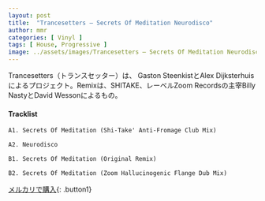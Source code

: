 ```yaml
---
layout: post
title:  "Trancesetters – Secrets Of Meditation Neurodisco"
author: mmr
categories: [ Vinyl ]
tags: [ House, Progressive ]
image: ../assets/images/Trancesetters – Secrets Of Meditation Neurodisco.jpg
---
```


Trancesetters（トランスセッター）は、 Gaston SteenkistとAlex Dijksterhuisによるプロジェクト。Remixは、SHITAKE、レーベルZoom Recordsの主宰Billy NastyとDavid Wessonによるもの。

#### Tracklist
```md
A1. Secrets Of Meditation (Shi-Take' Anti-Fromage Club Mix)

A2. Neurodisco

B1. Secrets Of Meditation (Original Remix)

B2. Secrets Of Meditation (Zoom Hallucinogenic Flange Dub Mix)
```

[メルカリで購入](https://jp.mercari.com/item/m54094258963){: .button1}

